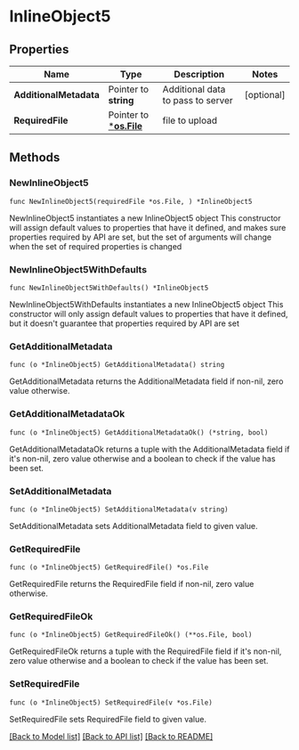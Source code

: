 # InlineObject5

## Properties

Name | Type | Description | Notes
------------ | ------------- | ------------- | -------------
**AdditionalMetadata** | Pointer to **string** | Additional data to pass to server | [optional] 
**RequiredFile** | Pointer to [***os.File**](*os.File.md) | file to upload | 

## Methods

### NewInlineObject5

`func NewInlineObject5(requiredFile *os.File, ) *InlineObject5`

NewInlineObject5 instantiates a new InlineObject5 object
This constructor will assign default values to properties that have it defined,
and makes sure properties required by API are set, but the set of arguments
will change when the set of required properties is changed

### NewInlineObject5WithDefaults

`func NewInlineObject5WithDefaults() *InlineObject5`

NewInlineObject5WithDefaults instantiates a new InlineObject5 object
This constructor will only assign default values to properties that have it defined,
but it doesn't guarantee that properties required by API are set

### GetAdditionalMetadata

`func (o *InlineObject5) GetAdditionalMetadata() string`

GetAdditionalMetadata returns the AdditionalMetadata field if non-nil, zero value otherwise.

### GetAdditionalMetadataOk

`func (o *InlineObject5) GetAdditionalMetadataOk() (*string, bool)`

GetAdditionalMetadataOk returns a tuple with the AdditionalMetadata field if it's non-nil, zero value otherwise
and a boolean to check if the value has been set.

### SetAdditionalMetadata

`func (o *InlineObject5) SetAdditionalMetadata(v string)`

SetAdditionalMetadata sets AdditionalMetadata field to given value.

### GetRequiredFile

`func (o *InlineObject5) GetRequiredFile() *os.File`

GetRequiredFile returns the RequiredFile field if non-nil, zero value otherwise.

### GetRequiredFileOk

`func (o *InlineObject5) GetRequiredFileOk() (**os.File, bool)`

GetRequiredFileOk returns a tuple with the RequiredFile field if it's non-nil, zero value otherwise
and a boolean to check if the value has been set.

### SetRequiredFile

`func (o *InlineObject5) SetRequiredFile(v *os.File)`

SetRequiredFile sets RequiredFile field to given value.


[[Back to Model list]](../README.md#documentation-for-models) [[Back to API list]](../README.md#documentation-for-api-endpoints) [[Back to README]](../README.md)



